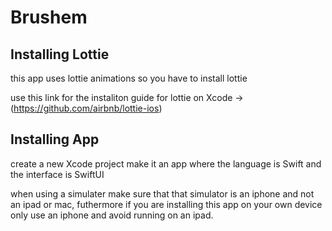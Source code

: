 # Brushem
## Installing Lottie
this app uses lottie animations so you have to install lottie

use this link for the instaliton guide for lottie on Xcode -> (https://github.com/airbnb/lottie-ios)

## Installing App

create a new Xcode project make it an app where the language is Swift and the interface is SwiftUI 

when using a simulater make sure that that simulator is an iphone and not an ipad or mac, futhermore if you are installing this app on your own device only use an iphone and avoid running on an ipad.

